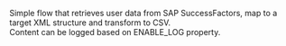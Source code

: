 Simple flow that retrieves user data from SAP SuccessFactors, map to a target XML structure and transform to CSV.<br/>
Content can be logged based on ENABLE_LOG property.<br/>
<br/>
